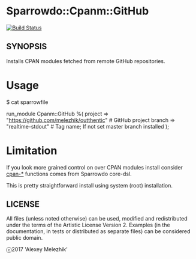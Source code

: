 # Sparrowdo::Cpanm::GitHub

[![Build Status](https://travis-ci.org//perl6-sparrowdo-cpanm-github.svg?branch=master)](https://travis-ci.org//perl6-sparrowdo-cpanm-github)

## SYNOPSIS

Installs CPAN modules fetched from remote GitHub repositories.

# Usage

  $ cat sparrowfile

  run_module Cpanm::GitHub %(
      project => "https://github.com/melezhik/outthentic" # GitHub project
      branch  => "realtime-stdout" # Tag name; If not set master branch installed 
  );

# Limitation

If you look more grained control on over CPAN modules install consider [cpan-*](https://github.com/melezhik/sparrowdo/blob/master/core-dsl.md#cpan-packages)
functions comes from Sparrowdo core-dsl.

This is pretty straightforward install using system (root) installation.


## LICENSE

All files (unless noted otherwise) can be used, modified and redistributed
under the terms of the Artistic License Version 2. Examples (in the
documentation, in tests or distributed as separate files) can be considered
public domain.

ⓒ2017 'Alexey Melezhik'

